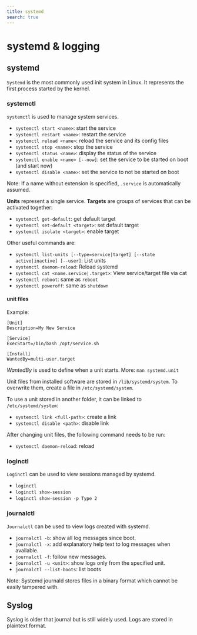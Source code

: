 ```yaml
---
title: systemd
search: true
---
```


# systemd & logging

## systemd

`Systemd` is the most commonly used init system in Linux. It represents the first process started by the kernel.

### systemctl

`systemctl` is used to manage system services.

- `systemctl start <name>`: start the service
- `systemctl restart <name>`: restart the service
- `systemctl reload <name>`: reload the service and its config files
- `systemctl stop <name>`: stop the service
- `systemctl status <name>`: display the status of the service
- `systemctl enable <name> [--now]`: set the service to be started on boot (and start now)
- `systemctl disable <name>`: set the service to not be started on boot

Note: If a name without extension is specified, `.service` is automatically assumed.

**Units** represent a single service. **Targets** are groups of services that can be activated together:

- `systemctl get-default`: get default target
- `systemctl set-default <target>`: set default target
- `systemctl isolate <target>`: enable target

Other useful commands are:

- `systemctl list-units [--type=service|target] [--state active|inactive] [--user]`: List units
- `systemctl daemon-reload`: Reload systemd
- `systemctl cat <name.service|.target>`: View service/target file via cat
- `systemctl reboot`: same as `reboot`
- `systemctl poweroff`: same as `shutdown`

#### unit files

Example:

```service
[Unit]
Description=My New Service

[Service]
ExecStart=/bin/bash /opt/service.sh

[Install]
WantedBy=multi-user.target
```

_WantedBy_ is used to define when a unit starts. More: `man systemd.unit`

Unit files from installed software are stored in `/lib/systemd/system`. To overwrite them, create a file
in `/etc/systemd/system`.

To use a unit stored in another folder, it can be linked to `/etc/systemd/system`:

- `systemctl link <full-path>`: create a link
- `systemctl disable <path>`: disable link

After changing unit files, the following command needs to be run:

- `systemctl daemon-reload`: reload

### loginctl

`Loginctl` can be used to view sessions managed by systemd.

- `loginctl`
- `loginctl show-session`
- `loginctl show-session -p Type 2`

### journalctl

`Journalctl` can be used to view logs created with systemd.

- `journalctl -b`: show all log messages since boot.
- `journalctl -x`: add explanatory help text to log messages when available.
- `journalctl -f`: follow new messages.
- `journalctl -u <unit>`: show logs only from the specified unit.
- `journalctl --list-boots`: list boots

Note: Systemd journald stores files in a binary format which cannot be easily tampered with.

## Syslog

Syslog is older that journal but is still widely used. Logs are stored in plaintext format.

<!-- TODO -->
